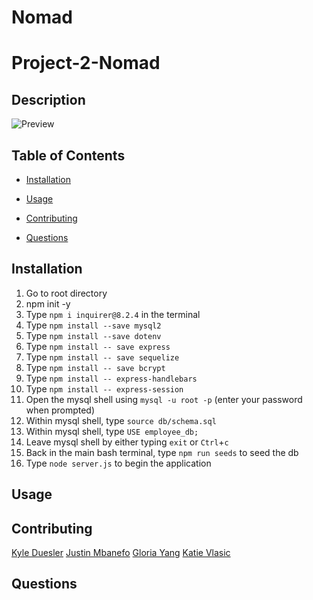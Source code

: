 # Nomad
# Project-2-Nomad

## Description

![Preview]()

## Table of Contents

- [Installation](#installation)

- [Usage](#usage)

- [Contributing](#contributing)

- [Questions](#questions)

## Installation

1. Go to root directory
2. npm init -y
3. Type `npm i inquirer@8.2.4` in the terminal 
4. Type `npm install --save mysql2`
5. Type `npm install --save dotenv`
6. Type `npm install -- save express`
7. Type `npm install -- save sequelize`
8. Type `npm install -- save bcrypt`
9. Type `npm install -- express-handlebars`
10. Type `npm install -- express-session`
11. Open the mysql shell using `mysql -u root -p` (enter your password when prompted)
12. Within mysql shell, type `source db/schema.sql`
13. Within mysql shell, type `USE employee_db;`
14. Leave mysql shell by either typing `exit` or `Ctrl`+`c`
15. Back in the main bash terminal, type `npm run seeds` to seed the db
16. Type `node server.js` to begin the application

## Usage

## Contributing

[Kyle Duesler](https://github.com/kduesler)
[Justin Mbanefo](https://github.com/Jmbanefo)
[Gloria Yang](https://github.com/msgloriayang)
[Katie Vlasic](https://github.com/katievlasic)

## Questions
